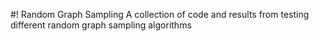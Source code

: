#! Random Graph Sampling
A collection of code and results from testing different random graph sampling algorithms
